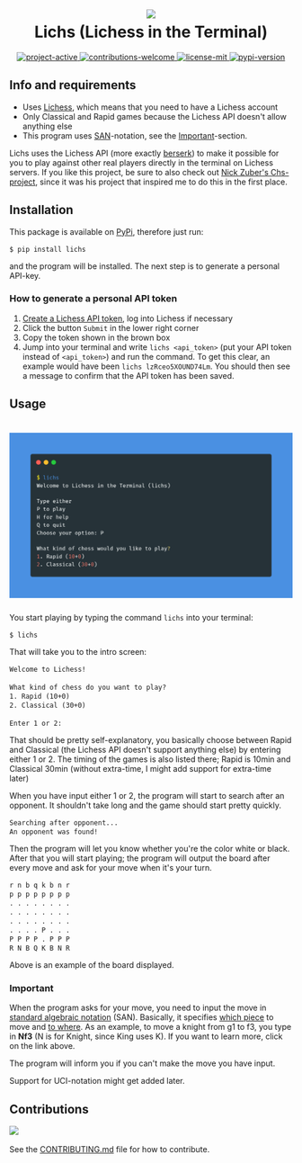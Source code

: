 <!--![Terminal Lichess](docs/images/lichess.png)-->

<h1 align="center">
  <img height="200" src="docs/images/logo.png">
  <br>
  Lichs (Lichess in the Terminal)
</h1>

<p align="center">
  <a href="https://github.com/Cqsi/lichs">
    <img src="https://img.shields.io/badge/project-semi--active-orange" alt="project-active" />
  </a>
  <a href="https://github.com/Cqsi/lichs">
    <img src="https://img.shields.io/badge/Contributions-welcome-brightgreen" alt="contributions-welcome" />
  </a>
  <a href="https://github.com/Cqsi/lichs/blob/master/LICENSE">
    <img src="https://img.shields.io/badge/License-MIT-yellow.svg" alt="license-mit" />
  </a>
  <a href="https://pypi.org/project/lichs/">
    <img src="https://img.shields.io/pypi/v/lichs" alt="pypi-version" />
  </a>
</p>

## Info and requirements
* Uses [Lichess](https://lichess.org/), which means that you need to have a Lichess account
* Only Classical and Rapid games because the Lichess API doesn't allow anything else
* This program uses [SAN](https://en.wikipedia.org/wiki/Algebraic_notation_(chess))-notation, see the [Important](#Important)-section.

Lichs uses the Lichess API (more exactly [berserk](https://github.com/rhgrant10/berserk)) to make it possible for you to play against other real players directly in the terminal on Lichess servers. If you like this project, be sure to also check out [Nick Zuber's Chs-project](https://github.com/nickzuber/chs), since it was his project that inspired me to do this in the first place.


## Installation

This package is available on [PyPi](https://pypi.org/project/lichs/), therefore just run:

```
$ pip install lichs
```
and the program will be installed. The next step is to generate a personal API-key.

### How to generate a personal API token

1. [Create a Lichess API token](https://lichess.org/account/oauth/token/create?scopes[]=board:play&description=Lichs+cli+play), log into Lichess if necessary
2. Click the button `Submit` in the lower right corner
3. Copy the token shown in the brown box
4. Jump into your terminal and write `lichs <api_token>` (put your API token instead of `<api_token>`) and run the command. To get this clear, an example would have been `lichs lzRceo5XOUND74Lm`. You should then see a message to confirm that the API token has been saved. 


## Usage

<h1 align="center">
  <img src="docs/images/carbon.png">
</h1>

You start playing by typing the command `lichs` into your terminal:

```
$ lichs
```

That will take you to the intro screen:

```
Welcome to Lichess!

What kind of chess do you want to play?
1. Rapid (10+0)
2. Classical (30+0)

Enter 1 or 2:
```

That should be pretty self-explanatory, you basically choose between Rapid and Classical (the Lichess API doesn't support anything else) by entering either 1 or 2. The timing of the games is also listed there; Rapid is 10min and Classical 30min (without extra-time, I might add support for extra-time later)

When you have input either 1 or 2, the program will start to search after an opponent. It shouldn't take long and the game should start pretty quickly.

```
Searching after opponent...
An opponent was found!
```

Then the program will let you know whether you're the color white or black. After that you will start playing; the program will output the board after every move and ask for your move when it's your turn.

```
r n b q k b n r
p p p p p p p p
. . . . . . . .
. . . . . . . .
. . . . . . . .
. . . . P . . .
P P P P . P P P
R N B Q K B N R
```
Above is an example of the board displayed.


### Important
When the program asks for your move, you need to input the move in [standard algebraic notation](https://en.wikipedia.org/wiki/Algebraic_notation_(chess)) (SAN). Basically, it specifies <ins>which piece</ins> to move and <ins>to where</ins>. As an example, to move a knight from g1 to f3, you type in **Nf3** (N is for Knight, since King uses K). If you want to learn more, click on the link above.

The program will inform you if you can't make the move you have input.

Support for UCI-notation might get added later.

## Contributions
<a href="https://github.com/Cqsi/lichs/graphs/contributors">
  <img src="https://contributors-img.web.app/image?repo=Cqsi/lichs" />
</a>

See the [CONTRIBUTING.md](CONTRIBUTING.md) file for how to contribute.

